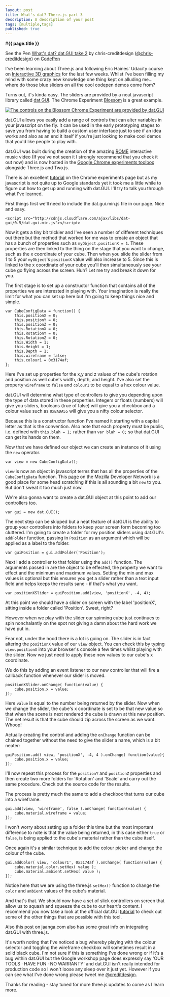 ```yaml
---
layout: post
title: What's dat? There.js part 3
description: A description of your post
tags: [multiple,tags]
published: true
---
```


#**{{ page.title }}** 

<p data-height="371" data-theme-id="0" data-slug-hash="JAECI" data-user="chris-creditdesign" data-default-tab="result" class='codepen'>See the Pen <a href='http://codepen.io/chris-creditdesign/pen/JAECI'>What's dat? dat.GUI take 2</a> by chris-creditdesign (<a href='http://codepen.io/chris-creditdesign'>@chris-creditdesign</a>) on <a href='http://codepen.io'>CodePen</a></p>
<script async src="//codepen.io/assets/embed/ei.js"></script>

I've been learning about Three.js and following Eric Haines' Udacity course on [Interactive 3D graphics](https://www.udacity.com/course/cs291) for the last few weeks. Whilst I've been filling my mind with some crazy new knowledge one thing kept on alluding me... where do those blue sliders on all the cool codepen demos come from?

Turns out, it's kinda easy. The sliders are provided by a neat javascript library called [dat.GUI](http://workshop.chromeexperiments.com/examples/gui/#1--Basic-Usage). The Chrome Experiment [Blossom](http://www.bongiovi.tw/experiments/webgl/blossom/) is a great example.

<a href="http://www.bongiovi.tw/experiments/webgl/blossom/" target="_blank"><img alt="The controls on the  Blossom Chrome Experiment are provided by dat.GUI" src="{{ site.baseurl }}images/posts/whats-dat/Screen-Shot-2013-08-16-at-20.49.10-800x405.png" /></a>

dat.GUI allows you easily add a range of controls that can alter variables in your javascript on the fly. It can be used in the early prototyping stages to save you from having to build a custom user interface just to see if an idea works and also as an end it itself if you're just looking to make cool demos that you'd like people to play with.

dat.GUI was built during the creation of the amazing [ROME](http://www.ro.me/) interactive music video (If you've not seen it I strongly recommend that you check it out now) and is now hosted in the [Google Chrome experiments toolbox](http://workshop.chromeexperiments.com/) alongside Three.js and Two.js.

There is an excellent [tutorial](http://workshop.chromeexperiments.com/examples/gui/#1--Basic-Usage) on the Chrome experiments page but as my javascript is not quite up to Google standards yet it took me a little while to figure out how to get up and running with dat.GUI. I'll try to talk you through what I've learned.

First things first we'll need to include the dat.gui.min.js file in our page. Nice and easy.
	
	<script src="http://cdnjs.cloudflare.com/ajax/libs/dat-gui/0.5/dat.gui.min.js"></script>

Now it gets a tiny bit trickier and I've seen a number of different techniques out there but the method that worked for me was to create an object that has a bunch of properties such as `myObject.positionX = 1`. These properties are then linked to the thing on the stage that you want to change, such as the x coordinate of your cube. Then when you slide the slider from 1 to 5 your `myObject`'s `positionX` value will also increase to 5. Since this is linked to the x coordinate of your cube you'll then simultaneously see your cube go flying across the screen. Huh? Let me try and break it down for you.

The first stage is to set up a constructor function that contains all of the properties we are interested in playing with. Your imagination is really the limit for what you can set up here but I'm going to keep things nice and simple.

	var CubeConfigData = function() {
		this.positionX = 0;
		this.positionY = 0;
		this.positionZ = 0;
		this.RotationX = 0;
		this.RotationY = 0;
		this.RotationZ = 0;
		this.Width = 1;
		this.Height = 1;
		this.Depth = 1;
		this.wireframe = false;
		this.colour1 = 0x3174af;
	};

Here I've set up properties for the x,y and z values of the cube's rotation and position as well cube's width, depth, and height. I've also set the property `wireframe` to `false` and `colour1` to be equal to a hex colour value.

dat.GUI will determine what type of controllers to give you depending upon the type of data stored in these properties. Integers or floats (numbers) will give you sliders, booleans (true of false) will give you a checkbox and a colour value such as `0xBADA55` will give you a nifty colour selector.

Because this is a constructor function I've named it starting with a capital letter as that is the convention. Also note that each property must be public, i.e. defined with `this.blah = 1;` rather than `var blah = 0;` so that dat.GUI can get its hands on them.

Now that we have defined our object we can create an instance of it using the `new` operator.

	var view = new CubeConfigData();

`view` is now an object in javascript terms that has all the properties of the `CubeConfigData` function. This [page](https://developer.mozilla.org/en-US/docs/Web/JavaScript/Reference/Operators/new) on the Mozilla Developer Network is a good place for some head scratching if this is all sounding a bit `new` to you. But don't sweat it too much just now.

We're also gonna want to create a dat.GUI object at this point to add our controllers too.

	var gui = new dat.GUI();

The next step can be skipped but a neat feature of datGUI is the ability to group your controllers into folders to keep your screen form becoming too cluttered. I'm going to create a folder for my position sliders using dat.GUI's `addFolder` function, passing in `Position` as an argument which will be applied as a label to the folder.

	var guiPosition = gui.addFolder('Position');

Next I add a controller to that folder using the `add()` function. The arguments passed in are the object to be effected, the property we want to effect and the minimum and maximum values. Setting the min and max values is optional but this ensures you get a slider rather than a text input field and helps keeps the results sane - if that's what you want.

	var positionXSlider = guiPosition.add(view, 'positionX', -4, 4);

At this point we should have a slider on screen with the label 'positionX', sitting inside a folder called 'Position'. Sweet, right?

However when we play with the slider our spinning cube just continues to spin nonchalantly on the spot not giving a damn about the hard work we have put in.

Fear not, under the hood there is a lot is going on. The slider is in fact altering the `positionX` value of our `view` object. You can check this by typing `view.positionX` into your browser's console a few times whilst playing with the slider. Now we just need to apply these new values to our cube's x coordinate.

We do this by adding an event listener to our new controller that will fire a callback function whenever our slider is moved.

	positionXSlider.onChange( function(value) {
		cube.position.x = value;
	});

Here `value` is equal to the number being returned by the slider. Now when we change the slider, the cube's x coordinate is set to be that new value so that when the scene is next rendered the cube is drawn at this new position. The net result is that the cube should zip across the screen as we want. Whoop!

Actually creating the control and adding the `onChange` function can be chained together without the need to give the slider a name, which is a bit neater:

	guiPosition.add( view, 'positionX', -4, 4 ).onChange( function(value){
		cube.position.x = value;
	});

I'll now repeat this process for the `positionY` and `positionZ` properties and then create two more folders for 'Rotation' and 'Scale' and carry out the same procedure. Check out the source code for the results.

The process is pretty much the same to add a checkbox that turns our cube into a wireframe.

	gui.add(view, 'wireframe', false ).onChange( function(value) {
		cube.material.wireframe = value;
	});

I won't worry about setting up a folder this time but the most important difference to note is that the value being returned, in this case either `true` or `false`, is being applied to the cube's material rather than the cube itself.

Once again it's a similar technique to add the colour picker and change the colour of the cube.

	gui.addColor( view, 'colour1', 0x3174af ).onChange( function(value) {
		cube.material.color.setHex( value ); 
		cube.material.ambient.setHex( value ); 
	});

Notice here that we are using the three.js `setHex()` function to change the `color` and `ambient` values of the cube's material.

And that's that. We should now have a set of slick controllers on screen that allow us to squash and squeeze the cube to our heart's content. I recommend you now take a look at the official dat.GUI [tutorial](http://workshop.chromeexperiments.com/examples/gui/#1--Basic-Usage) to check out some of the other things that are possible with this tool.

Also this [post](http://www.jaanga.com/2012/10/using-threejs-with-datgui-user.html) on jaanga.com also has some great info on integrating dat.GUI with three.js.

It's worth noting that I've noticed a bug whereby playing with the colour selector and toggling the wireframe checkbox will sometimes result in a solid black cube. I'm not sure if this is something I've done wrong or if it's a bug within dat.GUI but the Google workshop page does expressly say 'OUR TOOLS · HAVE FUN · NO WARRANTY' and dat.GUI isn't really intended for production code so I won't loose any sleep over it just yet. However if you can see what I've done wrong please tweet me [@creditdesign](https://twitter.com/creditdesign).

Thanks for reading - stay tuned for more three.js updates to come as I learn more.